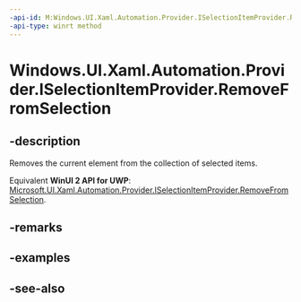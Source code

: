 ```yaml
---
-api-id: M:Windows.UI.Xaml.Automation.Provider.ISelectionItemProvider.RemoveFromSelection
-api-type: winrt method
---
```


<!-- Method syntax
public void RemoveFromSelection()
-->

# Windows.UI.Xaml.Automation.Provider.ISelectionItemProvider.RemoveFromSelection

## -description
Removes the current element from the collection of selected items.

Equivalent **WinUI 2 API for UWP**: [Microsoft.UI.Xaml.Automation.Provider.ISelectionItemProvider.RemoveFromSelection](/windows/winui/api/microsoft.ui.xaml.automation.provider.iselectionitemprovider.removefromselection).

## -remarks

## -examples

## -see-also
